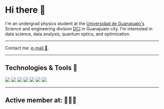 # Hi there 👋

I'm an undergrad physics student at the [Universidad de Guanajuato's](https://www.ugto.mx/en/) Science and engineering division [DCI](http://www.dci.ugto.mx/) in Guanajuato city. I'm interested in data science, data analysis, quantum optics, and optimization.
___
Contact me: [e-mail 📧](mailto:delatorrena2016@licifug.ugto.mx).

___
## Technologies & Tools 🧰

![](https://img.shields.io/badge/Code-Python-informational?style=plastic&logo=python&logoColor=white&color=2bbc8a)
![](https://img.shields.io/badge/Code-C-informational?style=plastic&logo=c&logoColor=white&color=2bbc8a)
![](https://img.shields.io/badge/Code-C++-informational?style=plastic&logo=cplusplus&logoColor=white&color=2bbc8a)
![](https://img.shields.io/badge/Code-Fortran-informational?style=flat&logo=fortran&logoColor=white&color=2bbc8a)
![](https://img.shields.io/badge/Editor-Colab-informational?style=plastic&logo=googlecolab&logoColor=white&color=2bbc8a)
![](https://img.shields.io/badge/OS-Linux-informational?style=plastic&logo=linux&logoColor=white&color=2bbc8a)
![](https://img.shields.io/badge/OS-Microsoft-informational?style=plastic&logo=microsoft&logoColor=white&color=2bbc8a)


___
## Active member at: 🧑‍🤝‍🧑
